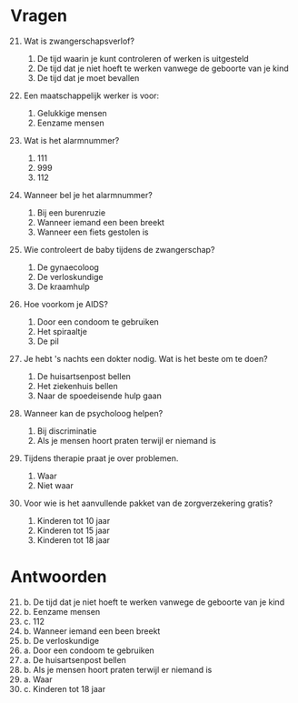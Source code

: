 # Vragen

21. Wat is zwangerschapsverlof?

    1. De tijd waarin je kunt controleren of werken is uitgesteld
    2. De tijd dat je niet hoeft te werken vanwege de geboorte van je kind
    3. De tijd dat je moet bevallen

22. Een maatschappelijk werker is voor:

    1. Gelukkige mensen
    2. Eenzame mensen

23. Wat is het alarmnummer?

    1. 111
    2. 999
    3. 112

24. Wanneer bel je het alarmnummer?

    1. Bij een burenruzie
    2. Wanneer iemand een been breekt
    3. Wanneer een fiets gestolen is

25. Wie controleert de baby tijdens de zwangerschap?

    1. De gynaecoloog
    2. De verloskundige
    3. De kraamhulp

26. Hoe voorkom je AIDS?

    1. Door een condoom te gebruiken
    2. Het spiraaltje
    3. De pil

27. Je hebt 's nachts een dokter nodig. Wat is het beste om te doen?

    1. De huisartsenpost bellen
    2. Het ziekenhuis bellen
    3. Naar de spoedeisende hulp gaan

28. Wanneer kan de psycholoog helpen?

    1. Bij discriminatie
    2. Als je mensen hoort praten terwijl er niemand is

29. Tijdens therapie praat je over problemen.

    1. Waar
    2. Niet waar

30. Voor wie is het aanvullende pakket van de zorgverzekering gratis?
    1. Kinderen tot 10 jaar
    2. Kinderen tot 15 jaar
    3. Kinderen tot 18 jaar

# Antwoorden

21. b. De tijd dat je niet hoeft te werken vanwege de geboorte van je kind
22. b. Eenzame mensen
23. c. 112
24. b. Wanneer iemand een been breekt
25. b. De verloskundige
26. a. Door een condoom te gebruiken
27. a. De huisartsenpost bellen
28. b. Als je mensen hoort praten terwijl er niemand is
29. a. Waar
30. c. Kinderen tot 18 jaar
